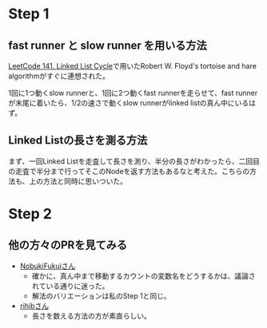 # Step 1

## fast runner と slow runner を用いる方法

[LeetCode 141. Linked List Cycle](https://leetcode.com/problems/linked-list-cycle/description/)で用いたRobert W. Floyd's tortoise and hare algorithmがすぐに連想された。

1回に1つ動くslow runnerと、1回に2つ動くfast runnerを走らせて、fast runnerが末尾に着いたら、1/2の速さで動くslow runnerがlinked listの真ん中にいるはず。

## Linked Listの長さを測る方法

まず、一回Linked Listを走査して長さを測り、半分の長さがわかったら、二回目の走査で半分まで行ってそこのNodeを返す方法もあるなと考えた。こちらの方法も、上の方法と同時に思いついた。

# Step 2

## 他の方々のPRを見てみる

- [NobukiFukuiさん](https://github.com/NobukiFukui/Grind75-ProgrammingTraining/pull/37)
	- 確かに、真ん中まで移動するカウントの変数名をどうするかは、議論されている通りに迷った。
	- 解法のバリエーションは私のStep 1と同じ。
- [rihibさん](https://github.com/rihib/leetcode/pull/40)
	- 長さを数える方法の方が素直らしい。
